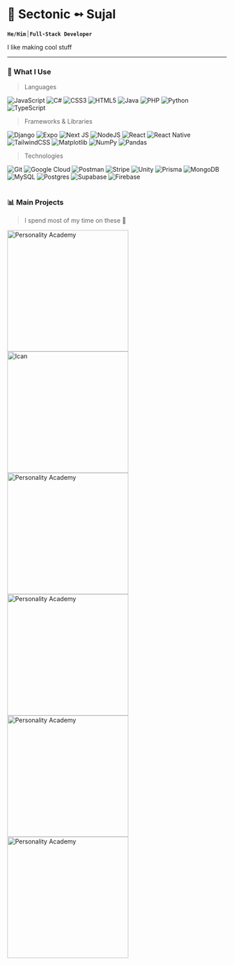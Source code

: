 #  :ghost: Sectonic ➻ Sujal 

**`He/Him`**┊**`Full-Stack Developer`**

I like making cool stuff

---

### :rocket: What I Use

<a name="languages-and-tools"></a>

> Languages

![JavaScript](https://img.shields.io/badge/javascript-%23323330.svg?style=for-the-badge&logo=javascript&logoColor=%23F7DF1E)
![C#](https://img.shields.io/badge/c%23-%23239120.svg?style=for-the-badge&logo=csharp&logoColor=white)
![CSS3](https://img.shields.io/badge/css3-%231572B6.svg?style=for-the-badge&logo=css3&logoColor=white)
![HTML5](https://img.shields.io/badge/html5-%23E34F26.svg?style=for-the-badge&logo=html5&logoColor=white)
![Java](https://img.shields.io/badge/java-%23ED8B00.svg?style=for-the-badge&logo=openjdk&logoColor=white)
![PHP](https://img.shields.io/badge/php-%23777BB4.svg?style=for-the-badge&logo=php&logoColor=white)
![Python](https://img.shields.io/badge/python-3670A0?style=for-the-badge&logo=python&logoColor=ffdd54)
![TypeScript](https://img.shields.io/badge/typescript-%23007ACC.svg?style=for-the-badge&logo=typescript&logoColor=white)

> Frameworks & Libraries

![Django](https://img.shields.io/badge/django-%23092E20.svg?style=for-the-badge&logo=django&logoColor=white)
![Expo](https://img.shields.io/badge/expo-1C1E24?style=for-the-badge&logo=expo&logoColor=#D04A37)
![Next JS](https://img.shields.io/badge/Next-black?style=for-the-badge&logo=next.js&logoColor=white)
![NodeJS](https://img.shields.io/badge/node.js-6DA55F?style=for-the-badge&logo=node.js&logoColor=white)
![React](https://img.shields.io/badge/react-%2320232a.svg?style=for-the-badge&logo=react&logoColor=%2361DAFB)
![React Native](https://img.shields.io/badge/react_native-%2320232a.svg?style=for-the-badge&logo=react&logoColor=%2361DAFB)
![TailwindCSS](https://img.shields.io/badge/tailwindcss-%2338B2AC.svg?style=for-the-badge&logo=tailwind-css&logoColor=white)
![Matplotlib](https://img.shields.io/badge/Matplotlib-%23ffffff.svg?style=for-the-badge&logo=Matplotlib&logoColor=black)
![NumPy](https://img.shields.io/badge/numpy-%23013243.svg?style=for-the-badge&logo=numpy&logoColor=white)
![Pandas](https://img.shields.io/badge/pandas-%23150458.svg?style=for-the-badge&logo=pandas&logoColor=white)

> Technologies

![Git](https://img.shields.io/badge/git-%23F05033.svg?style=for-the-badge&logo=git&logoColor=white)
![Google Cloud](https://img.shields.io/badge/GoogleCloud-%234285F4.svg?style=for-the-badge&logo=google-cloud&logoColor=white)
![Postman](https://img.shields.io/badge/Postman-FF6C37?style=for-the-badge&logo=postman&logoColor=white)
![Stripe](https://img.shields.io/badge/Stripe-5469d4?style=for-the-badge&logo=stripe&logoColor=ffffff)
![Unity](https://img.shields.io/badge/unity-%23000000.svg?style=for-the-badge&logo=unity&logoColor=white)
![Prisma](https://img.shields.io/badge/Prisma-3982CE?style=for-the-badge&logo=Prisma&logoColor=white)
![MongoDB](https://img.shields.io/badge/MongoDB-%234ea94b.svg?style=for-the-badge&logo=mongodb&logoColor=white)
![MySQL](https://img.shields.io/badge/mysql-4479A1.svg?style=for-the-badge&logo=mysql&logoColor=white)
![Postgres](https://img.shields.io/badge/postgres-%23316192.svg?style=for-the-badge&logo=postgresql&logoColor=white)
![Supabase](https://img.shields.io/badge/Supabase-3ECF8E?style=for-the-badge&logo=supabase&logoColor=white)
![Firebase](https://img.shields.io/badge/firebase-a08021?style=for-the-badge&logo=firebase&logoColor=ffcd34)

#

### 📊 Main Projects
> I spend most of my time on these 💯
> 
  <p align="left">
    <a href="https://github.com/Sectonic/Personality-Academy"><img width="278" src="https://denvercoder1-github-readme-stats.vercel.app/api/pin/?username=Sectonic&repo=Personality-Academy&theme=tokyonight&hide_border=true&show_icons=true&show_description=true" alt="Personality Academy"></a>
    <a href="https://github.com/GTBitsOfGood/ican"><img width="278" src="https://denvercoder1-github-readme-stats.vercel.app/api/pin/?username=GTBitsOfGood&repo=ican&theme=tokyonight&hide_border=true&show_icons=true&show_description=true" alt="Ican"></a>
    <a href="https://github.com/Sectonic/pa"><img width="278" src="https://denvercoder1-github-readme-stats.vercel.app/api/pin/?username=Sectonic&repo=pa&theme=tokyonight&hide_border=true&show_icons=true&show_description=true" alt="Personality Academy"></a>
    <a href="https://github.com/Sectonic/pa"><img width="278" src="https://denvercoder1-github-readme-stats.vercel.app/api/pin/?username=Sectonic&repo=pa&theme=tokyonight&hide_border=true&show_icons=true&show_description=true" alt="Personality Academy"></a>
    <a href="https://github.com/Sectonic/pa"><img width="278" src="https://denvercoder1-github-readme-stats.vercel.app/api/pin/?username=Sectonic&repo=pa&theme=tokyonight&hide_border=true&show_icons=true&show_description=true" alt="Personality Academy"></a>
    <a href="https://github.com/Sectonic/pa"><img width="278" src="https://denvercoder1-github-readme-stats.vercel.app/api/pin/?username=Sectonic&repo=pa&theme=tokyonight&hide_border=true&show_icons=true&show_description=true" alt="Personality Academy"></a>
  </p>


<!--
**Sectonic/Sectonic** is a ✨ _special_ ✨ repository because its `README.md` (this file) appears on your GitHub profile.

Here are some ideas to get you started:

- 🔭 I’m currently working on ...
- 🌱 I’m currently learning ...
- 👯 I’m looking to collaborate on ...
- 🤔 I’m looking for help with ...
- 💬 Ask me about ...
- 📫 How to reach me: ...
- 😄 Pronouns: ...
- ⚡ Fun fact: ...
-->
